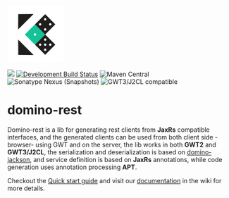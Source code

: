 ![logoimage](https://raw.githubusercontent.com/DominoKit/DominoKit.github.io/master/logo/128.png)

<a title="Gitter" href="https://gitter.im/DominoKit/domino"><img src="https://badges.gitter.im/Join%20Chat.svg"></a>
[![Development Build Status](https://github.com/DominoKit/domino-rest/actions/workflows/deploy.yaml/badge.svg?branch=development)](https://github.com/DominoKit/domino-rest/actions/workflows/deploy.yaml/badge.svg?branch=development)
![Maven Central](https://img.shields.io/badge/Release-1.0.0--RC1-green)
![Sonatype Nexus (Snapshots)](https://img.shields.io/badge/Snapshot-HEAD--SNAPSHOT-orange)
![GWT3/J2CL compatible](https://img.shields.io/badge/GWT3/J2CL-compatible-brightgreen.svg)

# domino-rest

Domino-rest is a lib for generating rest clients from **JaxRs** compatible interfaces, and the generated clients can be used from both client side -browser- using GWT and on the server, the lib works in both **GWT2** and **GWT3/J2CL**, the serialization and deserialization is based on [domino-jackson](https://github.com/DominoKit/domino-jackson), and service definition is based on **JaxRs** annotations, while code generation uses annotation processing **APT**.

Checkout the [Quick start guide](https://github.com/DominoKit/domino-rest/wiki/Quick-start) and visit our [documentation](https://github.com/DominoKit/domino-rest/wiki) in the wiki for more details.
